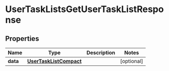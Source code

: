 

# UserTaskListsGetUserTaskListResponse


## Properties

| Name | Type | Description | Notes |
|------------ | ------------- | ------------- | -------------|
|**data** | [**UserTaskListCompact**](UserTaskListCompact.md) |  |  [optional] |



